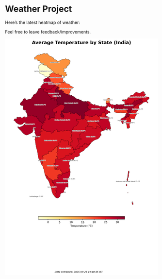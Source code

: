 # Weather Project

Here’s the latest heatmap of weather:

Feel free to leave feedback/improvements.

![India Heatmap](docs/assets/india_heatmap.png?v=D69EDD)
